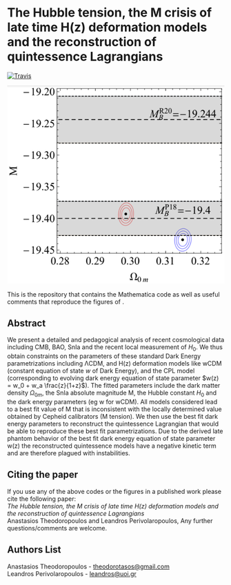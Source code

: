 # The Hubble tension, the M crisis of late time H(z) deformation models and the reconstruction of quintessence Lagrangians

[![Travis](https://img.shields.io/badge/language-Mathematica-green.svg)]()

<p align="center">
<img src="preview.png" width="700" title="preview" />
</p>

This is the repository that contains the Mathematica code as well as useful comments that reproduce the figures of .

## Abstract
We present a detailed and pedagogical analysis of recent cosmological  data including CMB, BAO,  SnIa and the recent local measurement of $H_0$. We thus obtain constraints on the parameters of these standard Dark Energy parametrizations
including ΛCDM, and H(z) deformation models like wCDM (constant equation of state $w$ of  Dark Energy), and the CPL model (corresponding to evolving dark energy equation of state parameter $w(z) = w_0 + w_a \frac{z}{1+z}$). The fitted parameters include the dark matter density $\Omega_{0m}$, the SnIa absolute magnitude M, the Hubble constant $H_0$  and the dark energy parameters (eg w for wCDM). All models considered  lead to a best fit value of M that is inconsistent with the locally determined value obtained by Cepheid calibrators (M tension). We then use the best fit dark energy parameters to reconstruct the quintessence Lagrangian that would be able to reproduce these best fit parametrizations. Due to the derived late phantom behavior of the best fit dark energy equation of state parameter w(z) the reconstructed quintessence models have a negative kinetic term and are therefore plagued with instabilities. 

## Citing the paper 
If you use any of the above codes or the figures in a published work please cite the following paper:
<br>*The Hubble tension, the M crisis of late time H(z) deformation models and the reconstruction of quintessence Lagrangians*
<br>Anastasios Theodoropoulos and Leandros Perivolaropoulos, 
Any further questions/comments are welcome.


## Authors List
Anastasios Theodoropoulos - <theodorotasos@gmail.com>
<br>Leandros Perivolaropoulos - <leandros@uoi.gr>

